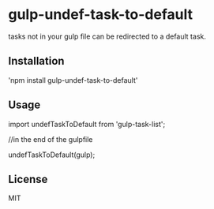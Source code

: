 gulp-undef-task-to-default
========

tasks not in your gulp file can be redirected to a default task.

## Installation

  'npm install gulp-undef-task-to-default'

## Usage

  import undefTaskToDefault from 'gulp-task-list';
  
  //in the end of the gulpfile

  undefTaskToDefault(gulp);

## License

   MIT
